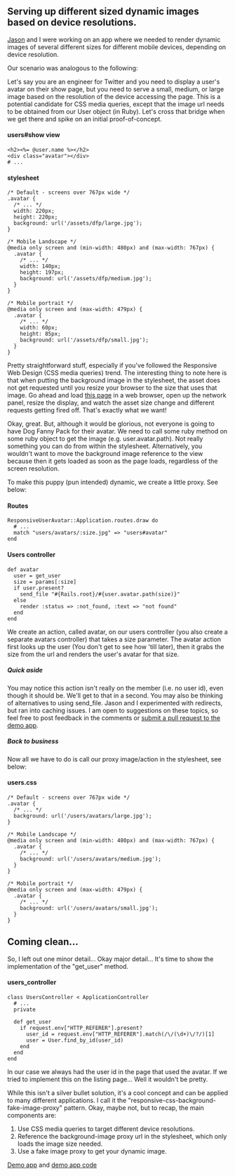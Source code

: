 ## Serving up different sized dynamic images based on device resolutions. ##

[Jason](http://pivotallabs.com/users/jnoble/blog/) and I were working on an app where we needed to render dynamic images of several different sizes for different mobile devices, depending on device resolution.

Our scenario was analogous to the following:

Let's say you are an engineer for Twitter and you need to display a user's avatar on their show page, but you need to serve a small, medium, or large image based on the resolution of the device accessing the page.
This is a potential candidate for CSS media queries, except that the image url needs to be obtained from our User object (in Ruby). 
Let's cross that bridge when we get there and spike on an initial proof-of-concept.

#### users#show view ####

    <h2><%= @user.name %></h2>
    <div class="avatar"></div>
    # ...

#### stylesheet ####

    /* Default - screens over 767px wide */
    .avatar {
      /* ... */
      width: 220px;
      height: 220px;
      background: url('/assets/dfp/large.jpg');
    }

    /* Mobile Landscape */
    @media only screen and (min-width: 480px) and (max-width: 767px) {
      .avatar {
        /* ... */
        width: 140px;
        height: 197px;
        background: url('/assets/dfp/medium.jpg');
      }
    }

    /* Mobile portrait */
    @media only screen and (max-width: 479px) {
      .avatar {
        /* ... */
        width: 60px;
        height: 85px;
        background: url('/assets/dfp/small.jpg');
      }
    }

Pretty straightforward stuff, especially if you've followed the Responsive Web Design (CSS media queries) trend.
The interesting thing to note here is that when putting the background image in the stylesheet, the asset does not get requested until you resize your browser to the size that uses that image.
Go ahead and load [this page](http://responsive-static-avatar-demo.herokuapp.com/) in a web browser, open up the network panel, resize the display, and watch the asset size change and different requests getting fired off. That's exactly what we want!

Okay, great. But, although it would be glorious, not everyone is going to have Dog Fanny Pack for their avatar. We need to call some ruby method on some ruby object to get the image (e.g. user.avatar.path).
Not really something you can do from within the stylesheet. Alternatively, you wouldn't want to move the background image reference to the view because then it gets loaded as soon as the page loads, regardless of the screen resolution.

To make this puppy (pun intended) dynamic, we create a little proxy. See below:

#### Routes ####

    ResponsiveUserAvatar::Application.routes.draw do
      # ...
      match "users/avatars/:size.jpg" => "users#avatar"
    end

#### Users controller ####

    def avatar
      user = get_user
      size = params[:size]
      if user.present?
        send_file "#{Rails.root}/#{user.avatar.path(size)}"
      else
        render :status => :not_found, :text => "not found"
      end
    end


We create an action, called avatar, on our users controller (you also create a separate avatars controller) that takes a size parameter. The avatar action first looks up the user (You don't get to see how 'till later),
then it grabs the size from the url and renders the user's avatar for that size. 

##### Quick aside #####
You may notice this action isn't really on the member (i.e. no user id), even though it should be. We'll get to that in a second.
You may also be thinking of alternatives to using send_file. Jason and I experimented with redirects, but ran into caching issues. I am open to suggestions on these topics, so feel free to post feedback in the comments or [submit a pull request to the demo app](https://github.com/alexwelch/responsive-user-avatar-demo).

##### Back to business #####
Now all we have to do is call our proxy image/action in the stylesheet, see below:

#### users.css ####

    /* Default - screens over 767px wide */
    .avatar {
      /* ... */
      background: url('/users/avatars/large.jpg');
    }

    /* Mobile Landscape */
    @media only screen and (min-width: 480px) and (max-width: 767px) {
      .avatar {
        /* ... */
        background: url('/users/avatars/medium.jpg');
      }
    }

    /* Mobile portrait */
    @media only screen and (max-width: 479px) {
      .avatar {
        /* ... */
        background: url('/users/avatars/small.jpg');
      }
    }

## Coming clean... ##

So, I left out one minor detail... Okay major detail... It's time to show the implementation of the "get_user" method.

#### users_controller ####

    class UsersController < ApplicationController
      # ...
      private

      def get_user
        if request.env["HTTP_REFERER"].present?
          user_id = request.env["HTTP_REFERER"].match(/\/(\d+)\/?/)[1]
          user = User.find_by_id(user_id)
        end
      end
    end

In our case we always had the user id in the page that used the avatar. If we tried to implement this on the listing page... Well it wouldn't be pretty.

While this isn't a silver bullet solution, it's a cool concept and can be applied to many different applications. I call it the "responsive-css-background-fake-image-proxy" pattern.
Okay, maybe not, but to recap, the main components are:

1. Use CSS media queries to target different device resolutions.
2. Reference the background-image proxy url in the stylesheet, which only loads the image size needed.
3. Use a fake image proxy to get your dynamic image.

[Demo app](http://responsive-user-avatar-demo.herokuapp.com/) and [demo app code](https://github.com/alexwelch/responsive-user-avatar-demo)
